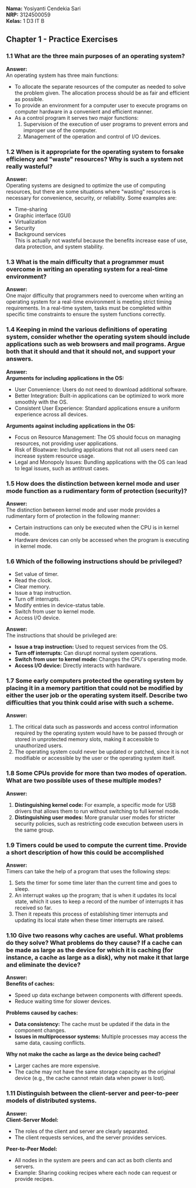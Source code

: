 **Nama:** Yosiyanti Cendekia Sari  
**NRP:** 3124500059   
**Kelas:** 1 D3 IT B  

## Chapter 1 - Practice Exercises

### 1.1 What are the three main purposes of an operating system?  
**Answer:**  
An operating system has three main functions:

- To allocate the separate resources of the computer as needed to solve the problem given. The allocation process should be as fair and efficient as possible.
- To provide an environment for a computer user to execute programs on computer hardware in a convenient and efficient manner.
- As a control program it serves two major functions: 
  1. Supervision of the execution of user programs to prevent errors and improper use of the computer.
  2. Management of the operation and control of I/O devices.

### 1.2 When is it appropriate for the operating system to forsake efficiency and "waste" resources? Why is such a system not really wasteful?
**Answer:**  
Operating systems are designed to optimize the use of computing resources, but there are some situations where "wasting" resources is necessary for convenience, security, or reliability. Some examples are:
- Time-sharing
- Graphic interface (GUI)
- Virtualization
- Security
- Background services  
This is actually not wasteful because the benefits increase ease of use, data protection, and system stability.

### 1.3 What is the main difficulty that a programmer must overcome in writing an operating system for a real-time environment?
**Answer:**  
One major difficulty that programmers need to overcome when writing an operating system for a real-time environment is meeting strict timing requirements. In a real-time system, tasks must be completed within specific time constraints to ensure the system functions correctly.

### 1.4 Keeping in mind the various definitions of operating system, consider whether the operating system should include applications such as web browsers and mail programs. Argue both that it should and that it should not, and support your answers. 
**Answer:**  
**Arguments for including applications in the OS:**
- User Convenience: Users do not need to download additional software.
- Better Integration: Built-in applications can be optimized to work more smoothly with the OS.
- Consistent User Experience: Standard applications ensure a uniform experience across all devices.

**Arguments against including applications in the OS:**
- Focus on Resource Management: The OS should focus on managing resources, not providing user applications.
- Risk of Bloatware: Including applications that not all users need can increase system resource usage.
- Legal and Monopoly Issues: Bundling applications with the OS can lead to legal issues, such as antitrust cases.

### 1.5 How does the distinction between kernel mode and user mode function as a rudimentary form of protection (security)?
**Answer:**  
The distinction between kernel mode and user mode provides a rudimentary form of protection in the following manner:
- Certain instructions can only be executed when the CPU is in kernel mode.
- Hardware devices can only be accessed when the program is executing in kernel mode.

### 1.6 Which of the following instructions should be privileged?  
- Set value of timer.  
- Read the clock.  
- Clear memory.  
- Issue a trap instruction.  
- Turn off interrupts.  
- Modify entries in device-status table.  
- Switch from user to kernel mode.  
- Access I/O device.  

**Answer:**  
The instructions that should be privileged are:
- **Issue a trap instruction:** Used to request services from the OS.
- **Turn off interrupts:** Can disrupt normal system operations.
- **Switch from user to kernel mode:** Changes the CPU's operating mode.
- **Access I/O device:** Directly interacts with hardware.

### 1.7	Some early computers protected the operating system by placing it in a memory partition that could not be modified by either the user job or the operating system itself. Describe two difficulties that you think could arise with such a scheme.
**Answer:** 
1. The critical data such as passwords and access control information required by the operating system would have to be passed through or stored in unprotected memory slots, making it accessible to unauthorized users.
2. The operating system could never be updated or patched, since it is not modifiable or accessible by the user or the operating system itself.

### 1.8	Some CPUs provide for more than two modes of operation. What are two possible uses of these multiple modes? 
**Answer:**  
1. **Distinguishing kernel code:** For example, a specific mode for USB drivers that allows them to run without switching to full kernel mode.
2. **Distinguishing user modes:** More granular user modes for stricter security policies, such as restricting code execution between users in the same group.

### 1.9	Timers could be used to compute the current time. Provide a short description of how this could be accomplished
**Answer:**  
Timers can take the help of a program that uses the following steps:
1. Sets the timer for some time later than the current time and goes to sleep.
2. An interrupt wakes up the program; that is when it updates its local state, which it uses to keep a record of the number of interrupts it has received so far.
3. Then it repeats this process of establishing timer interrupts and updating its local state when these timer interrupts are raised.

### 1.10	Give two reasons why caches are useful. What problems do they solve? What problems do they cause? If a cache can be made as large as the device for which it is caching (for instance, a cache as large as a disk), why not make it that large and eliminate the device? 
**Answer:**  
**Benefits of caches:**
- Speed up data exchange between components with different speeds.
- Reduce waiting time for slower devices.

**Problems caused by caches:**
- **Data consistency:** The cache must be updated if the data in the component changes.
- **Issues in multiprocessor systems:** Multiple processes may access the same data, causing conflicts.

**Why not make the cache as large as the device being cached?**
- Larger caches are more expensive.
- The cache may not have the same storage capacity as the original device (e.g., the cache cannot retain data when power is lost).

### 1.11 Distinguish between the client-server and peer-to-peer models of distributed systems.
**Answer:**  
**Client-Server Model:**
- The roles of the client and server are clearly separated.
- The client requests services, and the server provides services.

**Peer-to-Peer Model:**
- All nodes in the system are peers and can act as both clients and servers.
- Example: Sharing cooking recipes where each node can request or provide recipes.
